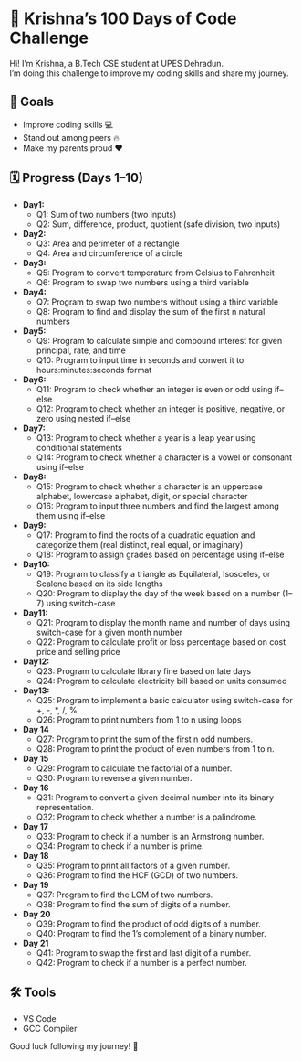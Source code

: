 # 🚀 Krishna’s 100 Days of Code Challenge

Hi! I’m Krishna, a B.Tech CSE student at UPES Dehradun.  
I’m doing this challenge to improve my coding skills and share my journey.

## 🎯 Goals
- Improve coding skills 💻  
- Stand out among peers 🔥  
- Make my parents proud ❤️

## 🗓 Progress (Days 1–10)
- **Day1:** 
  - Q1: Sum of two numbers (two inputs)
  - Q2: Sum, difference, product, quotient (safe division, two inputs)
- **Day2:** 
  - Q3: Area and perimeter of a rectangle
  - Q4: Area and circumference of a circle
- **Day3:** 
  - Q5: Program to convert temperature from Celsius to Fahrenheit
  - Q6: Program to swap two numbers using a third variable
- **Day4:** 
  - Q7: Program to swap two numbers without using a third variable
  - Q8: Program to find and display the sum of the first n natural numbers
- **Day5:** 
  - Q9: Program to calculate simple and compound interest for given principal, rate, and time
  - Q10: Program to input time in seconds and convert it to hours:minutes:seconds format
- **Day6:** 
  - Q11: Program to check whether an integer is even or odd using if–else
  - Q12: Program to check whether an integer is positive, negative, or zero using nested if–else
- **Day7:** 
  - Q13: Program to check whether a year is a leap year using conditional statements
  - Q14: Program to check whether a character is a vowel or consonant using if–else
- **Day8:** 
  - Q15: Program to check whether a character is an uppercase alphabet, lowercase alphabet, digit, or special character
  - Q16: Program to input three numbers and find the largest among them using if–else
- **Day9:** 
  - Q17: Program to find the roots of a quadratic equation and categorize them (real distinct, real equal, or imaginary)
  - Q18: Program to assign grades based on percentage using if–else
- **Day10:** 
  - Q19: Program to classify a triangle as Equilateral, Isosceles, or Scalene based on its side lengths
  - Q20: Program to display the day of the week based on a number (1–7) using switch-case
- **Day11:** 
  - Q21: Program to display the month name and number of days using switch-case for a given month number
  - Q22: Program to calculate profit or loss percentage based on cost price and selling price
- **Day12:** 
  - Q23: Program to calculate library fine based on late days
  - Q24: Program to calculate electricity bill based on units consumed
- **Day13:** 
  - Q25: Program to implement a basic calculator using switch-case for +, -, *, /, %
  - Q26: Program to print numbers from 1 to n using loops
- **Day 14**
  - Q27: Program to print the sum of the first n odd numbers.
  - Q28: Program to print the product of even numbers from 1 to n.
- **Day 15**
  - Q29: Program to calculate the factorial of a number.
  - Q30: Program to reverse a given number.
- **Day 16**
  - Q31: Program to convert a given decimal number into its binary representation.
  - Q32: Program to check whether a number is a palindrome.
- **Day 17**
  - Q33: Program to check if a number is an Armstrong number.
  - Q34: Program to check if a number is prime.
- **Day 18**
  - Q35: Program to print all factors of a given number.
  - Q36: Program to find the HCF (GCD) of two numbers.
- **Day 19**
  - Q37: Program to find the LCM of two numbers.
  - Q38: Program to find the sum of digits of a number.
- **Day 20**
  - Q39: Program to find the product of odd digits of a number.
  - Q40: Program to find the 1’s complement of a binary number.
- **Day 21**
  - Q41: Program to swap the first and last digit of a number.
  - Q42: Program to check if a number is a perfect number.














## 🛠 Tools
- VS Code  
- GCC Compiler

Good luck following my journey! 💪
